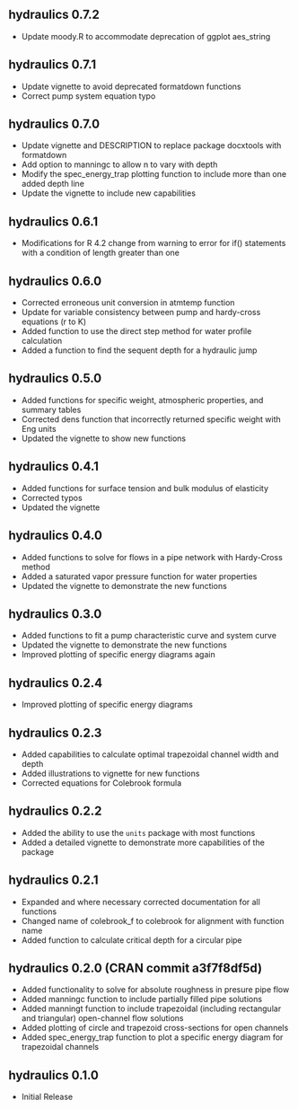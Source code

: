 <!-- NEWS.md is generated from NEWS.Rmd. Please edit that file -->

## hydraulics 0.7.2

- Update moody.R to accommodate deprecation of ggplot aes_string

## hydraulics 0.7.1

- Update vignette to avoid deprecated formatdown functions
- Correct pump system equation typo

## hydraulics 0.7.0

- Update vignette and DESCRIPTION to replace package docxtools with
  formatdown
- Add option to manningc to allow n to vary with depth
- Modify the spec_energy_trap plotting function to include more than one
  added depth line
- Update the vignette to include new capabilities

## hydraulics 0.6.1

- Modifications for R 4.2 change from warning to error for if()
  statements with a condition of length greater than one

## hydraulics 0.6.0

- Corrected erroneous unit conversion in atmtemp function
- Update for variable consistency between pump and hardy-cross equations
  (r to K)
- Added function to use the direct step method for water profile
  calculation
- Added a function to find the sequent depth for a hydraulic jump

## hydraulics 0.5.0

- Added functions for specific weight, atmospheric properties, and
  summary tables
- Corrected dens function that incorrectly returned specific weight with
  Eng units
- Updated the vignette to show new functions

## hydraulics 0.4.1

- Added functions for surface tension and bulk modulus of elasticity
- Corrected typos
- Updated the vignette

## hydraulics 0.4.0

- Added functions to solve for flows in a pipe network with Hardy-Cross
  method
- Added a saturated vapor pressure function for water properties
- Updated the vignette to demonstrate the new functions

## hydraulics 0.3.0

- Added functions to fit a pump characteristic curve and system curve
- Updated the vignette to demonstrate the new functions
- Improved plotting of specific energy diagrams again

## hydraulics 0.2.4

- Improved plotting of specific energy diagrams

## hydraulics 0.2.3

- Added capabilities to calculate optimal trapezoidal channel width and
  depth
- Added illustrations to vignette for new functions
- Corrected equations for Colebrook formula

## hydraulics 0.2.2

- Added the ability to use the `units` package with most functions
- Added a detailed vignette to demonstrate more capabilities of the
  package

## hydraulics 0.2.1

- Expanded and where necessary corrected documentation for all functions
- Changed name of colebrook_f to colebrook for alignment with function
  name
- Added function to calculate critical depth for a circular pipe

## hydraulics 0.2.0 (CRAN commit a3f7f8df5d)

- Added functionality to solve for absolute roughness in presure pipe
  flow
- Added manningc function to include partially filled pipe solutions
- Added manningt function to include trapezoidal (including rectangular
  and triangular) open-channel flow solutions
- Added plotting of circle and trapezoid cross-sections for open
  channels
- Added spec_energy_trap function to plot a specific energy diagram for
  trapezoidal channels

## hydraulics 0.1.0

- Initial Release
